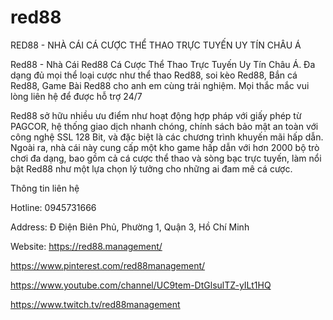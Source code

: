 # red88

RED88 - NHÀ CÁI CÁ CƯỢC THỂ THAO TRỰC TUYẾN UY TÍN CHÂU Á

Red88 - Nhà Cái Red88 Cá Cược Thể Thao Trực Tuyến Uy Tín Châu Á. Đa dạng đủ mọi thể loại cược như thể thao Red88, soi kèo Red88, Bắn cá Red88, Game Bài Red88 cho anh em cùng trải nghiệm. Mọi thắc mắc vui lòng liên hệ để được hỗ trợ 24/7

Red88 sở hữu nhiều ưu điểm như hoạt động hợp pháp với giấy phép từ PAGCOR, hệ thống giao dịch nhanh chóng, chính sách bảo mật an toàn với công nghệ SSL 128 Bit, và đặc biệt là các chương trình khuyến mãi hấp dẫn. Ngoài ra, nhà cái này cung cấp một kho game hấp dẫn với hơn 2000 bộ trò chơi đa dạng, bao gồm cả cá cược thể thao và sòng bạc trực tuyến, làm nổi bật Red88 như một lựa chọn lý tưởng cho những ai đam mê cá cược.

Thông tin liên hệ

Hotline: 0945731666

Address: Đ Điện Biên Phủ, Phường 1, Quận 3, Hồ Chí Minh

Website: https://red88.management/

https://www.pinterest.com/red88management/

https://www.youtube.com/channel/UC9tem-DtGlsulTZ-yILt1HQ

https://www.twitch.tv/red88management

